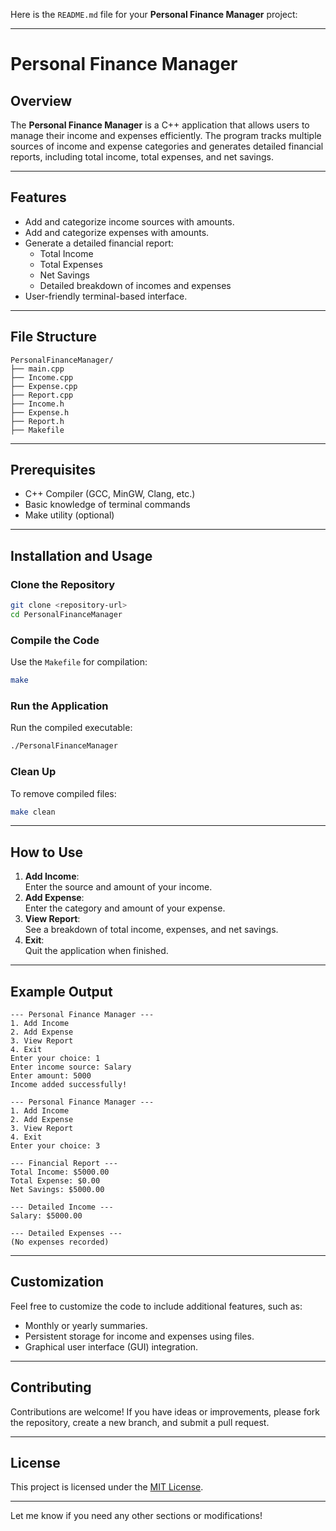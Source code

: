 Here is the `README.md` file for your **Personal Finance Manager** project:

---

# Personal Finance Manager

## Overview

The **Personal Finance Manager** is a C++ application that allows users to manage their income and expenses efficiently. The program tracks multiple sources of income and expense categories and generates detailed financial reports, including total income, total expenses, and net savings.

---

## Features

- Add and categorize income sources with amounts.
- Add and categorize expenses with amounts.
- Generate a detailed financial report:
  - Total Income
  - Total Expenses
  - Net Savings
  - Detailed breakdown of incomes and expenses
- User-friendly terminal-based interface.

---

## File Structure

```
PersonalFinanceManager/
├── main.cpp
├── Income.cpp
├── Expense.cpp
├── Report.cpp
├── Income.h
├── Expense.h
├── Report.h
├── Makefile
```

---

## Prerequisites

- C++ Compiler (GCC, MinGW, Clang, etc.)
- Basic knowledge of terminal commands
- Make utility (optional)

---

## Installation and Usage

### Clone the Repository

```bash
git clone <repository-url>
cd PersonalFinanceManager
```

### Compile the Code

Use the `Makefile` for compilation:
```bash
make
```

### Run the Application

Run the compiled executable:
```bash
./PersonalFinanceManager
```

### Clean Up

To remove compiled files:
```bash
make clean
```

---

## How to Use

1. **Add Income**:  
   Enter the source and amount of your income.
2. **Add Expense**:  
   Enter the category and amount of your expense.
3. **View Report**:  
   See a breakdown of total income, expenses, and net savings.
4. **Exit**:  
   Quit the application when finished.

---

## Example Output

```
--- Personal Finance Manager ---
1. Add Income
2. Add Expense
3. View Report
4. Exit
Enter your choice: 1
Enter income source: Salary
Enter amount: 5000
Income added successfully!

--- Personal Finance Manager ---
1. Add Income
2. Add Expense
3. View Report
4. Exit
Enter your choice: 3

--- Financial Report ---
Total Income: $5000.00
Total Expense: $0.00
Net Savings: $5000.00

--- Detailed Income ---
Salary: $5000.00

--- Detailed Expenses ---
(No expenses recorded)
```

---

## Customization

Feel free to customize the code to include additional features, such as:
- Monthly or yearly summaries.
- Persistent storage for income and expenses using files.
- Graphical user interface (GUI) integration.

---

## Contributing

Contributions are welcome! If you have ideas or improvements, please fork the repository, create a new branch, and submit a pull request.

---

## License

This project is licensed under the [MIT License](LICENSE).

---

Let me know if you need any other sections or modifications!